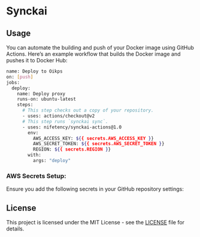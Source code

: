
# Synckai

## Usage

You can automate the building and push of your Docker image using GitHub Actions. Here’s an example workflow that builds the Docker image and pushes it to Docker Hub:

```bash
name: Deploy to Oikps
on: [push]
jobs:
  deploy:
    name: Deploy proxy
    runs-on: ubuntu-latest
    steps:
      # This step checks out a copy of your repository.
      - uses: actions/checkout@v2
      # This step runs `synckai sync`.
      - uses: nifetency/synckai-actions@1.0 
        env:
          AWS_ACCESS_KEY: ${{ secrets.AWS_ACCESS_KEY }}
          AWS_SECRET_TOKEN: ${{ secrets.AWS_SECRET_TOKEN }}
          REGION: ${{ secrets.REGION }}
        with:
          args: "deploy"
```

### AWS Secrets Setup:

Ensure you add the following secrets in your GitHub repository settings:


## License

This project is licensed under the MIT License - see the [LICENSE](./LICENSE) file for details.
